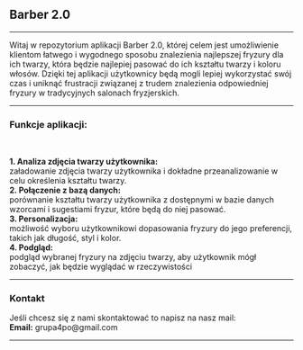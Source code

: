 ## Barber 2.0
<hr>

Witaj w repozytorium aplikacji Barber 2.0, której celem jest umożliwienie klientom łatwego i wygodnego 
sposobu znalezienia najlepszej fryzury dla ich twarzy, która będzie najlepiej pasować 
do ich kształtu twarzy i koloru włosów. Dzięki tej aplikacji użytkownicy będą mogli lepiej 
wykorzystać swój czas i uniknąć frustracji związanej z trudem znalezienia 
odpowiedniej fryzury w tradycyjnych salonach fryzjerskich.
<br>
<hr>
<h3> Funkcje aplikacji: </h3> 
<br>

 <strong> 1. Analiza zdjęcia twarzy użytkownika:</strong> <br>załadowanie zdjęcia twarzy użytkownika 
i dokładne przeanalizowanie w celu określenia kształtu twarzy.<br>
 <strong>2. Połączenie z bazą danych: </strong> <br> porównanie kształtu twarzy użytkownika z dostępnymi 
w bazie danych wzorcami i sugestiami fryzur, które będą do niej pasować.<br>
<strong> 3. Personalizacja:</strong> <br> możliwość wyboru użytkownikowi dopasowania fryzury do jego 
preferencji, takich jak długość, styl i kolor.<br>
<strong> 4. Podgląd: </strong> <br> podgląd wybranej fryzury na zdjęciu twarzy, aby użytkownik mógł zobaczyć, 
jak będzie wyglądać w rzeczywistości
<hr>
<h3> Kontakt</h3>
Jeśli chcesz się z nami skontaktować to napisz na nasz mail:
<br>
<strong> Email:</strong> grupa4po@gmail.com
<hr>
